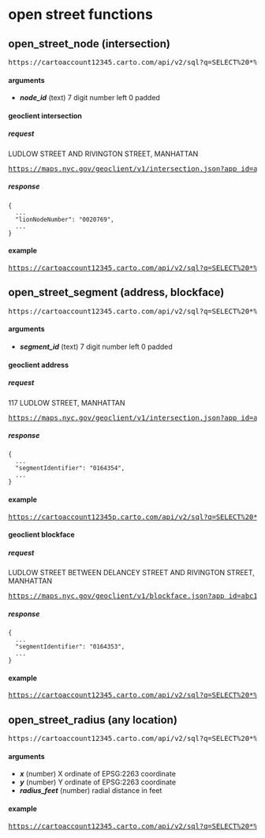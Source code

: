 # open street functions

## open_street_node (intersection)

<pre>
https://cartoaccount12345.carto.com/api/v2/sql?q=SELECT%20*%20from%20open_street_node('<b><i>node_id</i></b>')
</pre>

#### arguments
  * **_node_id_** (text) 7 digit number left 0 padded 

#### geoclient intersection

##### request
LUDLOW STREET AND RIVINGTON STREET, MANHATTAN
<pre>
<a href="https://maps.nyc.gov/geoclient/v1/intersection.json?app_id=abc123&app_key=def456&crossStreetOne=LUDLOW%20STREET&crossStreetTwo=RIVINGTON%20STREET&borough=MANHATTAN">https://maps.nyc.gov/geoclient/v1/intersection.json?app_id=abc123&app_key=def456&crossStreetOne=<b><i>LUDLOW</i></b>%20<b><i>STREET</i></b>&crossStreetTwo=<b><i>RIVINGTON</i></b>%20<b><i>STREET</i></b>&borough=<b><i>MANHATTAN</i></b></a>
</pre>

##### response
```
{
  ...
  "lionNodeNumber": "0020769",
  ...
}
```

#### example
<pre><a href="https://cartoaccount12345.carto.com/api/v2/sql?q=SELECT%20*%20from%20open_street_node('0020769')">https://cartoaccount12345.carto.com/api/v2/sql?q=SELECT%20*%20from%20open_street_node('<b><i>0020769</i></b>')</a></pre>

## open_street_segment (address, blockface)

<pre>
https://cartoaccount12345.carto.com/api/v2/sql?q=SELECT%20*%20from%20open_street_segment('<b><i>segment_id</i></b>')
</pre>

#### arguments
  * **_segment_id_** (text) 7 digit number left 0 padded 

#### geoclient address

##### request
117 LUDLOW STREET, MANHATTAN
<pre>
<a href="https://maps.nyc.gov/geoclient/v1/address.json?app_id=abc123&app_key=def456&houseNumber=117&street=LUDLOW%20STREET&borough=MANHATTAN">https://maps.nyc.gov/geoclient/v1/intersection.json?app_id=abc123&app_key=def456&houseNumber=<b><i>117</i></b>&street=<b><i>LUDLOW</i></b>%20<b><i>STREET</i></b>&borough=<b><i>MANHATTAN</i></b></a>
</pre>

##### response
```
{
  ...
  "segmentIdentifier": "0164354",
  ...
}
```

#### example
<pre><a href="https://cartoaccount12345.carto.com/api/v2/sql?q=SELECT%20*%20from%20open_street_segment('0164354')
">https://cartoaccount12345p.carto.com/api/v2/sql?q=SELECT%20*%20from%20open_street_segment('<b><i>0164354</i></b>')</a></pre>

#### geoclient blockface

##### request
LUDLOW STREET BETWEEN DELANCEY STREET AND RIVINGTON STREET, MANHATTAN
<pre>
<a href="https://maps.nyc.gov/geoclient/v1/blockface.json?app_id=abc123&app_key=def456&onStreet=LUDLOW%20STREET&crossStreetOne=DELANCY%20STREET&crossStreetTwo=RIVINGTON%20STREET&borough=MANHATTAN">https://maps.nyc.gov/geoclient/v1/blockface.json?app_id=abc123&app_key=def456&onStreet=<b><i>LUDLOW%20STREET</i></b>&crossStreetOne=<b><i>DELANCY%20STREET</i></b>&crossStreetTwo=<b><i>RIVINGTON%20STREET</i></b>&borough=<b><i>MANHATTAN</i></b></a>
</pre>

##### response
```
{
  ...
  "segmentIdentifier": "0164353",
  ...
}
```

#### example
<pre><a href="https://cartoaccount12345.carto.com/api/v2/sql?q=SELECT%20*%20from%20open_street_segment('0164353')">https://cartoaccount12345.carto.com/api/v2/sql?q=SELECT%20*%20from%20open_street_segment('<b><i>0164353</i></b>')</a></pre>

## open_street_radius (any location)

<pre>
https://cartoaccount12345.carto.com/api/v2/sql?q=SELECT%20*%20from%20open_street_radius(<b><i>x</i></b>,<b><i>y</i></b>,<b><i>radius_feet</i></b>)
</pre>

#### arguments
  * **_x_** (number) X ordinate of EPSG:2263 coordinate
  * **_y_** (number) Y ordinate of EPSG:2263 coordinate
  * **_radius_feet_**  (number) radial distance in feet 

#### example
<pre><a href="https://cartoaccount12345.carto.com/api/v2/sql?q=SELECT%20*%20from%20open_street_radius(987296,201152,100)">https://cartoaccount12345.carto.com/api/v2/sql?q=SELECT%20*%20from%20open_street_radius(<b><i>987296</i></b>,<b><i>201152</i></b>,<b><i>100</i></b>)</a></pre>
